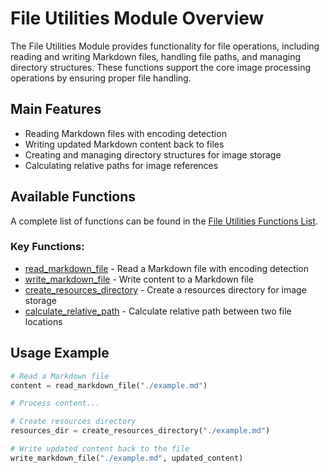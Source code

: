# File Utilities Module Overview

The File Utilities Module provides functionality for file operations, including reading and writing Markdown files, handling file paths, and managing directory structures. These functions support the core image processing operations by ensuring proper file handling.

## Main Features

- Reading Markdown files with encoding detection
- Writing updated Markdown content back to files
- Creating and managing directory structures for image storage
- Calculating relative paths for image references

## Available Functions

A complete list of functions can be found in the [File Utilities Functions List](./list.md).

### Key Functions:

- [read_markdown_file](./read-markdown-file.md) - Read a Markdown file with encoding detection
- [write_markdown_file](./write-markdown-file.md) - Write content to a Markdown file
- [create_resources_directory](./create-resources-directory.md) - Create a resources directory for image storage
- [calculate_relative_path](./calculate-relative-path.md) - Calculate relative path between two file locations

## Usage Example

```python
# Read a Markdown file
content = read_markdown_file("./example.md")

# Process content...

# Create resources directory
resources_dir = create_resources_directory("./example.md")

# Write updated content back to the file
write_markdown_file("./example.md", updated_content)
``` 